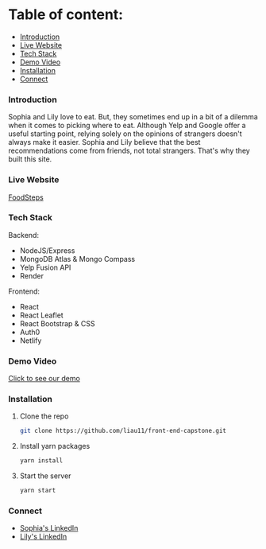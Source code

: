 
# Table of content:
 - [Introduction](#intro)
 - [Live Website](#website)
 - [Tech Stack](#tech-stack)
 - [Demo Video](#demo)
 - [Installation](#installation)
 - [Connect](#connect)
 
 <!-- headings -->
 <a id="intro"></a>
 ### Introduction
Sophia and Lily love to eat. But, they sometimes end up in a bit of a dilemma when it comes to picking where to eat. Although Yelp and Google offer a useful starting point, relying solely on the opinions of strangers doesn't always make it easier. Sophia and Lily believe that the best recommendations come from friends, not total strangers. That's why they built this site.

 <a id="website"></a>
 ### Live Website
 [FoodSteps](https://food-steps.netlify.app/)


 <a id="tech-stack"></a>
 ### Tech Stack
  Backend:
  - NodeJS/Express
  - MongoDB Atlas & Mongo Compass
  - Yelp Fusion API
  - Render

  Frontend:
  - React 
  - React Leaflet
  - React Bootstrap & CSS
  - Auth0
  - Netlify

 <a id="demo"></a>
 ### Demo Video
 [Click to see our demo](https://drive.google.com/file/d/1QqLnx8w8PGbPIReTJ3awOsdw970f2v4d/view?usp=sharing)

 <a id="installation"></a>
 ### Installation

1. Clone the repo
   ```sh
   git clone https://github.com/liau11/front-end-capstone.git
   ```
2. Install yarn packages
   ```sh
   yarn install 
   ```
3. Start the server 
   ```sh
   yarn start
   ```

 <a id="connect"></a>
### Connect 
- [Sophia's LinkedIn](https://www.linkedin.com/in/sophia-tran-a28405149/)
- [Lily's LinkedIn](https://www.linkedin.com/in/lilyau09/)
